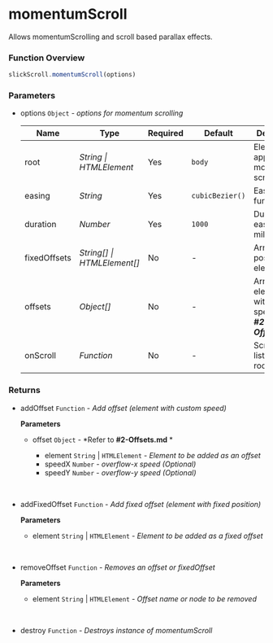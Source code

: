 # momentumScroll
Allows momentumScrolling and scroll based parallax effects.

### Function Overview
```javascript
slickScroll.momentumScroll(options)
```

### Parameters

- options `Object` - *options for momentum scrolling*

    Name | Type | Required | Default | Description
    | - | - | - | - | - |
    root | *String \| HTMLElement* | Yes | `body` | Element to apply momentum scroll on
    easing | *String* | Yes | `cubicBezier()` | Easing function
    duration | *Number* | Yes | `1000` | Duration of easing in milliseconds
    fixedOffsets | *String[] \| HTMLElement[]* | No | - | Array of position:fixed elements
    offsets | *Object[]* | No | - | Array of elements with custom speeds (See ***#2-Offsets.md***)
    onScroll | *Function* | No | - | Scroll listener for root element

### Returns

- addOffset `Function` - *Add offset (element with custom speed)*
    
    **Parameters**
    - offset `Object` - *Refer to **#2-Offsets.md** *

        - element `String` | `HTMLElement` - *Element to be added as an offset*
        - speedX `Number` - *overflow-x speed (Optional)*
        - speedY `Number` - *overflow-y speed (Optional)*

<br>

- addFixedOffset `Function` - *Add fixed offset (element with fixed position)*

    **Parameters**
    - element `String` | `HTMLElement` - *Element to be added as a fixed offset*

<br>

- removeOffset `Function` - *Removes an offset or fixedOffset*

    **Parameters**
    - element `String` | `HTMLElement`  - *Offset name or node to be removed*

<br>

- destroy `Function` - *Destroys instance of momentumScroll*

